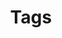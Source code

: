 ---
permalink: /tags/
title: Tags
excerpt: Browse content by Tag
image: /assets/images/illustrations/news.png
---